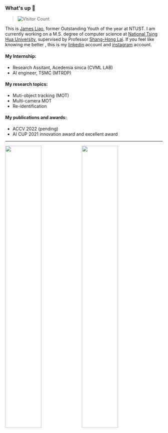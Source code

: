 ### What's up 👋 
> ![Visitor Count](https://komarev.com/ghpvc/?username=JamesLiao714&color=green&label=Profile+Viewers+2022) 

This is [James Liao](https://jamesliao714.github.io/), former Outstanding Youth of the year at NTUST. I am currently working on a M.S. degree of computer science at [National Tsing Hua University](https://www.nthu.edu.tw/), supervised by Professor [Shang-Hong Lai](http://www.cs.nthu.edu.tw/~lai/). If you feel like knowing me better , this is my [linkedin](https://www.linkedin.com/in/jamesliao714/) account and [instagram](https://www.instagram.com/jjj_liao/?fbclid=IwAR3mk59apPBZOoriyTDC8h06QHH0U62PdJ2h_kgLl_kOd31E4oLelVrvt8w) account.

#### My Internship:
-  Research Assitant, Acedemia sinica (CVML LAB)
-  AI engineer, TSMC (MTRDP)

#### My research topics:
- Muti-object tracking (MOT)
- Multi-camera MOT
- Re-identification
 
#### My publications and awards:
- ACCV 2022 (pending)
- AI CUP 2021 innovation award and excellent award

---

<img  src="https://github-readme-stats.vercel.app/api?username=JamesLiao714&count_private=true&hide_border=true&include_all_commits=true&show_icons=true&card_width=300" width="48%" align="left" >
<img  src="https://github-readme-stats.vercel.app/api/top-langs/?username=JamesLiao714&layout=compact&langs_count=6&hide_title=true&hide_border=true" width="48%" >




